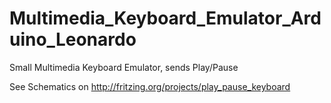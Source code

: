 # Multimedia_Keyboard_Emulator_Arduino_Leonardo
Small Multimedia Keyboard Emulator, sends Play/Pause

See Schematics on http://fritzing.org/projects/play_pause_keyboard

